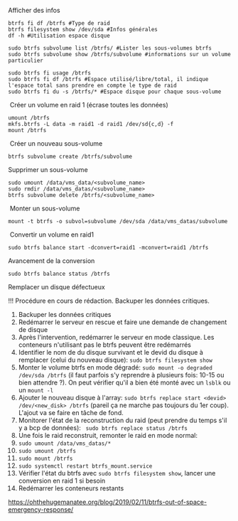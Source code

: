 Afficher des infos
```
btrfs fi df /btrfs #Type de raid
btrfs filesystem show /dev/sda #Infos générales
df -h #Utilisation espace disque

sudo btrfs subvolume list /btrfs/ #Lister les sous-volumes btrfs
sudo btrfs subvolume show /btrfs/subvolume #informations sur un volume particulier

sudo btrfs fi usage /btrfs
sudo btrfs fi df /btrfs #Espace utilisé/libre/total, il indique l'espace total sans prendre en compte le type de raid
sudo btrfs fi du -s /btrfs/* #Espace disque pour chaque sous-volume
```
​
Créer un volume en raid 1 (écrase toutes les données)
```
umount /btrfs
mkfs.btrfs -L data -m raid1 -d raid1 /dev/sd{c,d} -f
mount /btrfs
```
​
Créer un nouveau sous-volume
```
btrfs subvolume create /btrfs/subvolume
```

Supprimer un sous-volume
```
sudo umount /data/vms_data/<subvolume_name>
sudo rmdir /data/vms_datas/<subvolume_name>
btrfs subvolume delete /btrfs/<subvolume_name>
```
​
Monter un sous-volume
```
mount -t btrfs -o subvol=subvolume /dev/sda /data/vms_datas/subvolume
```
​
Convertir un volume en raid1
```
sudo btrfs balance start -dconvert=raid1 -mconvert=raid1 /btrfs
```

Avancement de la conversion
```
sudo btrfs balance status /btrfs
```

Remplacer un disque défectueux

!!! Procédure en cours de rédaction. Backuper les données critiques.

1. Backuper les données critiques
2. Redémarrer le serveur en rescue et faire une demande de changement de disque
3. Après l'intervention, redémarrer le serveur en mode classique. Les conteneurs n'utilisant pas le btrfs peuvent être redémarrés
4. Identifier le nom de du disque survivant et le devid du disque à remplacer (celui du nouveau disque): `sudo btrfs filesystem show`
5. Monter le volume btrfs en mode dégradé: `sudo mount -o degraded /dev/sda /btrfs` (il faut parfois s'y reprendre à plusieurs fois: 10-15 ou bien attendre ?). On peut vérifier qu'il a bien été monté avec un `lsblk` ou un `mount -l`
6. Ajouter le nouveau disque à l'array: `sudo btrfs replace start <devid> /dev/<new_disk> /btrfs` (pareil ça ne marche pas toujours du 1er coup). L'ajout va se faire en tâche de fond.
7. Monitorer l'état de la reconstruction du raid (peut prendre du temps s'il y a bcp de données): ` sudo btrfs replace status /btrfs`
8. Une fois le raid reconstruit, remonter le raid en mode normal:
  1. `sudo umount /data/vms_datas/*`
  2. `sudo umount /btrfs`
  3. `sudo mount /btrfs`
  4. `sudo systemctl restart btrfs_mount.service`
9. Vérifier l'état du btrfs avec `sudo btrfs filesystem show`, lancer une conversion en raid 1 si besoin
10. Redémarrer les conteneurs restants

https://ohthehugemanatee.org/blog/2019/02/11/btrfs-out-of-space-emergency-response/
